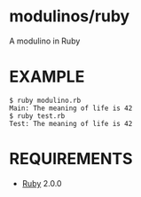 # modulinos/ruby

A modulino in Ruby

# EXAMPLE

```
$ ruby modulino.rb
Main: The meaning of life is 42
$ ruby test.rb
Test: The meaning of life is 42
```

# REQUIREMENTS

* [Ruby](https://www.ruby-lang.org/) 2.0.0

